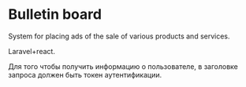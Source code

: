 <p><h1>Bulletin board</h1></p>

<p>System for placing ads of the sale of various products and services.</p>

<p>Laravel+react.</p>

Для того чтобы получить информацию о пользователе, в заголовке запроса должен быть токен аутентификации.

